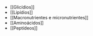 + [[Glicídios]]
+ [[Lipídios]]
+ [[Macronutrientes e micronutrientes]]
+ [[Aminoácidos]]
+ [[Peptídeos]]